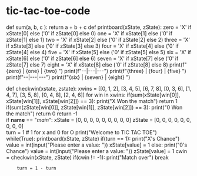 # tic-tac-toe-code
def sum(a, b, c ):
    return a + b + c
def printboard(xState, zState):
    zero = 'X' if xState[0] else ('0' if zState[0] else 0)
    one = 'X' if xState[1] else ('0' if zState[1] else 1)
    two = 'X' if xState[2] else ('0' if zState[2] else 2)
    three = 'X' if xState[3] else ('0' if zState[3] else 3)
    four = 'X' if xState[4] else ('0' if zState[4] else 4)
    five = 'X' if xState[5] else ('0' if zState[5] else 5)
    six = 'X' if xState[6] else ('0' if zState[6] else 6)
    seven = 'X' if xState[7] else ('0' if zState[7] else 7)
    eight = 'X' if xState[8] else ('0' if zState[8] else 8)
    print(f"{zero} | {one} | {two} ")
    print(f"--|---|---")
    print(f"{three} | {four} | {five} ")
    print(f"--|---|---")
    print(f"{six} | {seven} | {eight} ")

def checkwin(xstate, zstate):
    xwins = [[0, 1, 2], [3, 4, 5], [6, 7, 8], [0, 3, 6], [1, 4, 7], [3, 5, 8], [0, 4, 8], [2, 4, 6]]
    for win in xwins:
        if(sum(xState[win[0]], xState[win[1]], xState[win[2]]) == 3):
            print("X Won the match")
            return 1
        if(sum(zState[win[0]], zState[win[1]], zState[win[2]]) == 3):
            print("0 Won the match")
            return 0
    return -1    
if __name__ == "_main_":
    xState = [0, 0, 0, 0, 0, 0, 0, 0, 0]
    zState = [0, 0, 0, 0, 0, 0, 0, 0, 0]  
    turn = 1 # 1 for x and 0 for O
    print("Welcome to TIC TAC TOE")   
    while(True):
        printboard(xState, zState)
        if(turn == 1):
            print("X's Chance")
            value = int(input("Please enter a value: "))
            xState[value] = 1
        else:
            print("0's Chance")
            value = int(input("Please enter a value: "))
            zState[value] = 1
        cwin = checkwin(xState, zState)
        if(cwin != -1):
            print("Match over")
            break
        
        turn = 1 - turn
